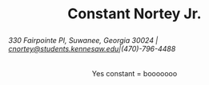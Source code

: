 # <p style="text-align: center;">Constant Nortey Jr.</p>

###### 330 Fairpointe Pl, Suwanee, Georgia 30024 | cnortey@students.kennesaw.edu|(470)-796-4488

<p style="text-align: center;">Yes constant = booooooo</p>